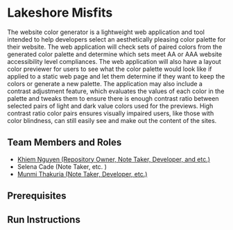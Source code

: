 # Lakeshore Misfits

The website color generator is a lightweight web application and tool intended to help developers select an aesthetically pleasing color palette for their website. The web application will check sets of paired colors from the generated color palette and determine which sets meet AA or AAA website accessibility level compliances. The web application will also have a layout color previewer for users to see what the color palette would look like if applied to a static web page and let them determine if they want to keep the colors or generate a new palette. The application may also include a contrast adjustment feature, which evaluates the values of each color in the palette and tweaks them to ensure there is enough contrast ratio between selected pairs of light and dark value colors used for the previews. High contrast ratio color pairs ensures visually impaired users, like those with color blindness, can still easily see and make out the content of the sites.

## Team Members and Roles

-   [Khiem Nguyen (Repository Owner, Note Taker, Developer, and etc.)](https://github.com/khnguyen88/CIS641-HW2-Nguyen)
-   Selena Cade (Note Taker, etc. )
-   [Munmi Thakuria (Note Taker, Developer, etc.)](https://github.com/munmithakuria/CIS641-HW2-Thakuria)

## Prerequisites

## Run Instructions
